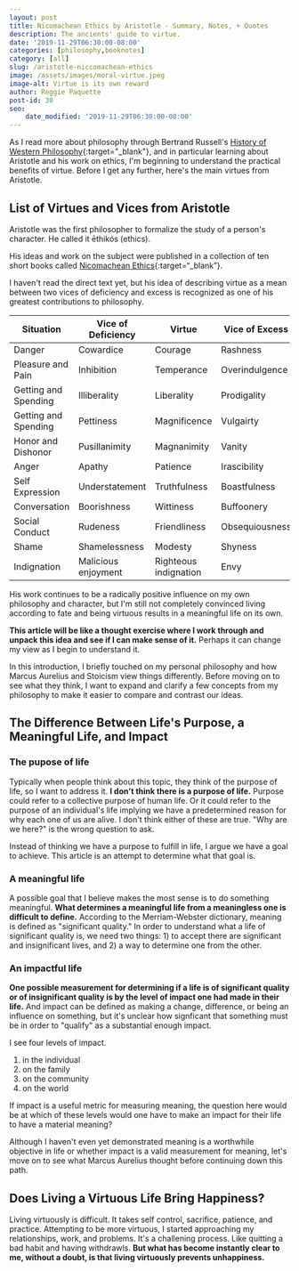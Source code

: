 ```yaml
---
layout: post
title: Nicomachean Ethics by Aristotle - Summary, Notes, + Quotes
description: The ancients' guide to virtue.
date: '2019-11-29T06:30:00-08:00'
categories: [philosophy,booknotes]
category: [all]
slug: /aristotle-niccomachean-ethics
image: /assets/images/moral-virtue.jpeg
image-alt: Virtue is its own reward
author: Reggie Paquette
post-id: 30
seo:
    date_modified: '2019-11-29T06:30:00-08:00'
---
```

As I read more about philosophy through Bertrand Russell's [History of Western Philosophy](https://amzn.to/2Olnlgo){:target="_blank"}, and in particular learning about Aristotle and his work on ethics, I'm beginning to understand the practical benefits of virtue. Before I get any further, here's the main virtues from Aristotle.

## List of Virtues and Vices from Aristotle

Aristotle was the first philosopher to formalize the study of a person's character. He called it ēthikós (ethics).

His ideas and work on the subject were published in a collection of ten short books called [Nicomachean Ethics](https://en.wikipedia.org/wiki/Nicomachean_Ethics){:target=“_blank”}.

I haven't read the direct text yet, but his idea of describing virtue as a mean between two vices of deficiency and excess is recognized as one of his greatest contributions to philosophy.

| Situation            | Vice of Deficiency  | Virtue                | Vice of Excess |
|----------------------|---------------------|-----------------------|----------------|
| Danger               | Cowardice           | Courage               | Rashness       |
| Pleasure and Pain    | Inhibition          | Temperance            | Overindulgence |
| Getting and Spending | Illiberality        | Liberality            | Prodigality    |
| Getting and Spending | Pettiness           | Magnificence          | Vulgairty      |
| Honor and Dishonor   | Pusillanimity       | Magnanimity           | Vanity         |
| Anger                | Apathy              | Patience              | Irascibility   |
| Self Expression      | Understatement      | Truthfulness          | Boastfulness   |
| Conversation         | Boorishness         | Wittiness             | Buffoonery     |
| Social Conduct       | Rudeness            | Friendliness          | Obsequiousness |
| Shame                | Shamelessness       | Modesty               | Shyness        |
| Indignation          | Malicious enjoyment | Righteous indignation | Envy           |

His work continues to be a radically positive influence on my own philosophy and character, but I'm still not completely convinced living according to fate and being virtuous results in a meaningful life on its own.

**This article will be like a thought exercise where I work through and unpack this idea and see if I can make sense of it.** Perhaps it can change my view as I begin to understand it.

In this introduction, I briefly touched on my personal philosophy and how Marcus Aurelius and Stoicism view things differently. Before moving on to see what they think, I want to expand and clarify a few concepts from my philosophy to make it easier to compare and contrast our ideas.

## The Difference Between Life's Purpose, a Meaningful Life, and Impact

### The pupose of life

Typically when people think about this topic, they think of the purpose of life, so I want to address it. **I don't think there is a purpose of life.** Purpose could refer to a collective purpose of human life. Or it could refer to the purpose of an individual's life implying we have a predetermined reason for why each one of us are alive. I don't think either of these are true. "Why are we here?" is the wrong question to ask.

Instead of thinking we have a purpose to fulfill in life, I argue we have a goal to achieve. This article is an attempt to determine what that goal is.

### A meaningful life

A possible goal that I believe makes the most sense is to do something meaningful. **What determines a meaningful life from a meaningless one is difficult to define.** According to the Merriam-Webster dictionary, meaning is defined as "significant quality." In order to understand what a life of significant quality is, we need two things: 1) to accept there are significant and insignificant lives, and 2) a way to determine one from the other.

### An impactful life

**One possible measurement for determining if a life is of significant quality or of insignificant quality is by the level of impact one had made in their life.** And impact can be defined as making a change, difference, or being an influence on something, but it's unclear how signficant that something must be in order to "qualify" as a substantial enough impact.

I see four levels of impact.

1. in the individual
2. on the family
3. on the community
4. on the world

If impact is a useful metric for measuring meaning, the question here would be at which of these levels would one have to make an impact for their life to have a material meaning?

Although I haven't even yet demonstrated meaning is a worthwhile objective in life or whether impact is a valid measurement for meaning, let's move on to see what Marcus Aurelius thought before continuing down this path.

## Does Living a Virtuous Life Bring Happiness?
Living virtuously is difficult. It takes self control, sacrifice, patience, and practice. Attempting to be more virtuous, I started approaching my relationships, work, and problems. It's a challening process. Like quitting a bad habit and having withdrawls. **But what has become instantly clear to me, without a doubt, is that living virtuously prevents unhappiness.**
